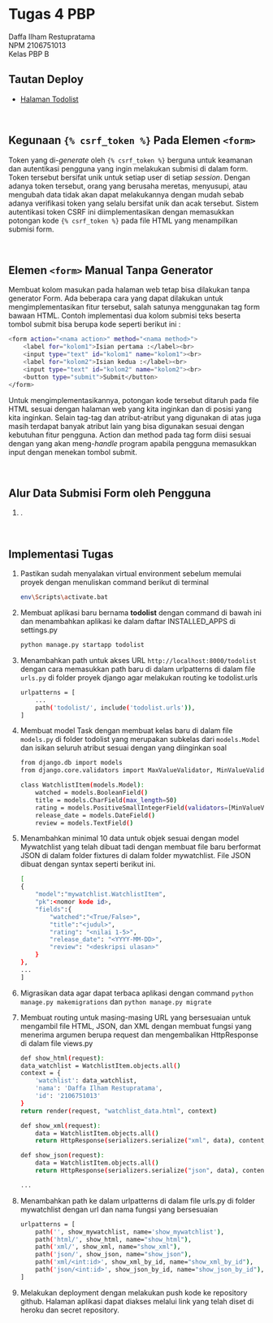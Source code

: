 # Tugas 4 PBP

Daffa Ilham Restupratama <br>
NPM 2106751013 <br>
Kelas PBP B <br>

## Tautan Deploy

- [Halaman Todolist](https://daffailham.herokuapp.com/todolist)

<br>

## Kegunaan ```{% csrf_token %}``` Pada Elemen ```<form>```

Token yang di-*generate* oleh ```{% csrf_token %}``` berguna untuk keamanan dan autentikasi pengguna yang ingin melakukan submisi di dalam form. Token tersebut bersifat unik untuk setiap user di setiap *session*. Dengan adanya token tersebut, orang yang berusaha meretas, menyusupi, atau mengubah data tidak akan dapat melakukannya dengan mudah sebab adanya verifikasi token yang selalu bersifat unik dan acak tersebut. Sistem autentikasi token CSRF ini diimplementasikan dengan memasukkan potongan kode ```{% csrf_token %}``` pada file HTML yang menampilkan submisi form. 

<br>

## Elemen ```<form>``` Manual Tanpa Generator

Membuat kolom masukan pada halaman web tetap bisa dilakukan tanpa generator Form. Ada beberapa cara yang dapat dilakukan untuk mengimplementasikan fitur tersebut, salah satunya menggunakan tag form bawaan HTML. Contoh implementasi dua kolom submisi teks beserta tombol submit bisa berupa kode seperti berikut ini :

```sh
<form action="<nama action>" method="<nama method>">
    <label for="kolom1">Isian pertama :</label><br>
    <input type="text" id="kolom1" name="kolom1"><br>
    <label for="kolom2">Isian kedua :</label><br>
    <input type="text" id="kolom2" name="kolom2"><br>
    <button type="submit">Submit</button>
</form>
```
Untuk mengimplementasikannya, potongan kode tersebut ditaruh pada file HTML sesuai dengan halaman web yang kita inginkan dan di posisi yang kita inginkan. Selain tag-tag dan atribut-atribut yang digunakan di atas juga masih terdapat banyak atribut lain yang bisa digunakan sesuai dengan kebutuhan fitur pengguna. Action dan method pada tag form diisi sesuai dengan yang akan meng-*handle* program apabila pengguna memasukkan input dengan menekan tombol submit.

<br>

## Alur Data Submisi Form oleh Pengguna

1) .

<br>

## Implementasi Tugas

1) Pastikan sudah menyalakan virtual environment sebelum memulai proyek dengan menuliskan command berikut di terminal
    ```sh
    env\Scripts\activate.bat
    ```

2) Membuat aplikasi baru bernama **todolist** dengan command di bawah ini dan menambahkan aplikasi ke dalam daftar INSTALLED_APPS di settings.py
    ```sh
    python manage.py startapp todolist
    ```
3) Menambahkan path untuk akses URL ```http://localhost:8000/todolist``` dengan cara memasukkan path baru di dalam urlpatterns di dalam file ```urls.py``` di folder proyek django agar melakukan routing ke todolist.urls
    ```sh
    urlpatterns = [
        ...
        path('todolist/', include('todolist.urls')),
    ]
    ```
    
4) Membuat model Task dengan membuat kelas baru di dalam file ```models.py``` di folder todolist yang merupakan subkelas dari ```models.Model``` dan isikan seluruh atribut sesuai dengan yang diinginkan soal
    ```sh
    from django.db import models
    from django.core.validators import MaxValueValidator, MinValueValidator 
    
    class WatchlistItem(models.Model):
        watched = models.BooleanField()
        title = models.CharField(max_length=50)
        rating = models.PositiveSmallIntegerField(validators=[MinValueValidator(1), MaxValueValidator(5)])
        release_date = models.DateField()
        review = models.TextField()
    ```

5) Menambahkan minimal 10 data untuk objek sesuai dengan model Mywatchlist yang telah dibuat tadi dengan membuat file baru berformat JSON di dalam folder fixtures di dalam folder mywatchlist. File JSON dibuat dengan syntax seperti berikut ini.
    ```sh
    [
    {
        "model":"mywatchlist.WatchlistItem",
        "pk":<nomor kode id>,
        "fields":{
            "watched":"<True/False>",
            "title":"<judul>",
            "rating": "<nilai 1-5>",
            "release_date": "<YYYY-MM-DD>",
            "review": "<deskripsi ulasan>"
        }
    },
    ...
    ]
    ```
    
6) Migrasikan data agar dapat terbaca aplikasi dengan command ```python manage.py makemigrations``` dan ```python manage.py migrate```

7) Membuat routing untuk masing-masing URL yang bersesuaian untuk mengambil file HTML, JSON, dan XML dengan membuat fungsi yang menerima argumen berupa request dan mengembalikan HttpResponse di dalam file views.py
    ```sh
    def show_html(request):
    data_watchlist = WatchlistItem.objects.all()
    context = {
        'watchlist': data_watchlist,
        'nama': 'Daffa Ilham Restupratama',
        'id': '2106751013'
    }
    return render(request, "watchlist_data.html", context)

    def show_xml(request):
        data = WatchlistItem.objects.all()
        return HttpResponse(serializers.serialize("xml", data), content_type="application/xml")
    
    def show_json(request):
        data = WatchlistItem.objects.all()
        return HttpResponse(serializers.serialize("json", data), content_type="application/json")
    
    ...
    ```
    
8) Menambahkan path ke dalam urlpatterns di dalam file urls.py di folder mywatchlist dengan url dan nama fungsi yang bersesuaian
    ```sh
    urlpatterns = [
        path('', show_mywatchlist, name='show_mywatchlist'),
        path('html/', show_html, name="show_html"),
        path('xml/', show_xml, name="show_xml"),
        path('json/', show_json, name="show_json"),
        path('xml/<int:id>', show_xml_by_id, name="show_xml_by_id"),
        path('json/<int:id>', show_json_by_id, name="show_json_by_id"),
    ]
    ```
    
9) Melakukan deployment dengan melakukan push kode ke repository github. Halaman aplikasi dapat diakses melalui link yang telah diset di heroku dan secret repository.

<br>
